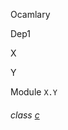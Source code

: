 Ocamlary

Dep1

X

Y

Module `X.Y`

<a id="class-c"></a>

###### class  [c](Ocamlary.Dep1.X.Y.c.md)

